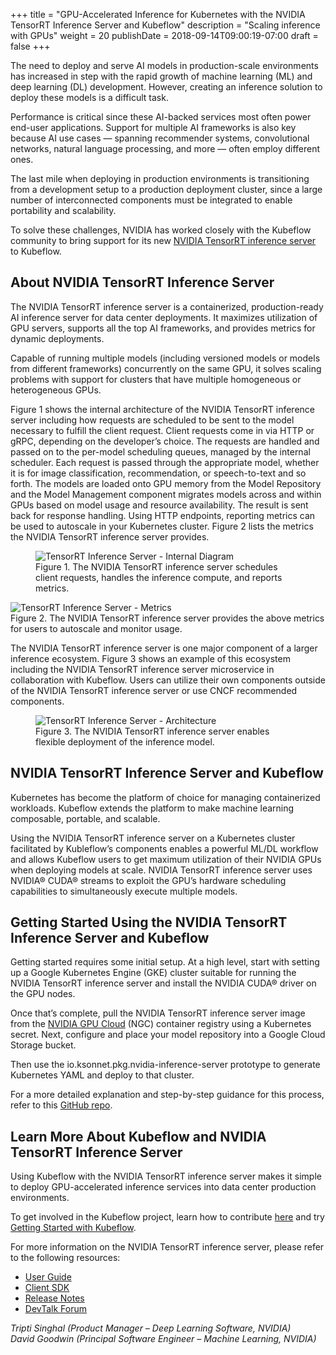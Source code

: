 +++
title = "GPU-Accelerated Inference for Kubernetes with the NVIDIA TensorRT Inference Server and Kubeflow"
description = "Scaling inference with GPUs"
weight = 20
publishDate = 2018-09-14T09:00:19-07:00
draft = false
+++

The need to deploy and serve AI models in production-scale environments has increased in step with the rapid growth of machine learning (ML) and deep learning (DL) development. However, creating an inference solution to deploy these models is a difficult task.

Performance is critical since these AI-backed services most often power end-user applications. Support for multiple AI frameworks is also key because AI use cases — spanning recommender systems, convolutional networks, natural language processing, and more — often employ different ones.

The last mile when deploying in production environments is transitioning from a development setup to a production deployment cluster, since a large number of interconnected components must be integrated to enable portability and scalability.

To solve these challenges, NVIDIA has worked closely with the Kubeflow community to bring support for its new [NVIDIA TensorRT inference server](https://developer.nvidia.com/tensorrt) to Kubeflow.

## About NVIDIA TensorRT Inference Server

The NVIDIA TensorRT inference server is a containerized, production-ready AI inference server for data center deployments. It maximizes utilization of GPU servers, supports all the top AI frameworks, and provides metrics for dynamic deployments.

Capable of running multiple models (including versioned models or models from different frameworks) concurrently on the same GPU, it solves scaling problems with support for clusters that have multiple homogeneous or heterogeneous GPUs.

Figure 1 shows the internal architecture of the NVIDIA TensorRT inference server including how requests are scheduled to be sent to the model necessary to fulfill the client request. Client requests come in via HTTP or gRPC, depending on the developer’s choice. The requests are handled and passed on to the per-model scheduling queues, managed by the internal scheduler. Each request is passed through the appropriate model, whether it is for image classification, recommendation, or speech-to-text and so forth. The models are loaded onto GPU memory from the Model Repository and the Model Management component migrates models across and within GPUs based on model usage and resource availability. The result is sent back for response handling. Using HTTP endpoints, reporting metrics can be used to autoscale in your Kubernetes cluster. Figure 2 lists the metrics the NVIDIA TensorRT inference server provides.

<figure class="image">
					<img src="../tensorrt_inference_server.svg" alt="TensorRT Inference Server - Internal Diagram">
					<figcaption>Figure 1. The NVIDIA TensorRT inference server schedules client requests, handles the inference compute, and reports metrics.</figcaption>
</figure

<figure class="image">
					<img src="../tensorrt_metrics.svg" alt="TensorRT Inference Server - Metrics">
          <figcaption>Figure 2. The NVIDIA TensorRT inference server provides the above metrics for users to autoscale and monitor usage.</figcaption>
</figure>

The NVIDIA TensorRT inference server is one major component of a larger inference ecosystem. Figure 3 shows an example of this ecosystem including the NVIDIA TensorRT inference server microservice in collaboration with Kubeflow. Users can utilize their own components outside of the NVIDIA TensorRT inference server or use CNCF recommended components.

<figure class="image">
					<img src="../tensorrt_architecture.svg" alt="TensorRT Inference Server - Architecture">
          <figcaption>Figure 3. The NVIDIA TensorRT inference server enables flexible deployment of the inference model.</figcaption>
</figure>

## NVIDIA TensorRT Inference Server and Kubeflow
Kubernetes has become the platform of choice for managing containerized workloads. Kubeflow extends the platform to make machine learning composable, portable, and scalable.

Using the NVIDIA TensorRT inference server on a Kubernetes cluster facilitated by Kubleflow’s components enables a powerful ML/DL workflow and allows Kubeflow users to get maximum utilization of their NVIDIA GPUs when deploying models at scale. NVIDIA TensorRT inference server uses NVIDIA® CUDA® streams to exploit the GPU’s hardware scheduling capabilities to simultaneously execute multiple models.

## Getting Started Using the NVIDIA TensorRT Inference Server and Kubeflow
Getting started requires some initial setup. At a high level, start with setting up a Google Kubernetes Engine (GKE) cluster suitable for running the NVIDIA TensorRT inference server and install the NVIDIA CUDA® driver on the GPU nodes. 

Once that’s complete, pull the NVIDIA TensorRT inference server image from the [NVIDIA GPU Cloud](https://www.nvidia.com/en-us/gpu-cloud/) (NGC) container registry using a Kubernetes secret. Next, configure and place your model repository into a Google Cloud Storage bucket. 

Then use the io.ksonnet.pkg.nvidia-inference-server prototype to generate Kubernetes YAML and deploy to that cluster. 

For a more detailed explanation and step-by-step guidance for this process, refer to this [GitHub repo](https://github.com/deadeyegoodwin/kubeflow/tree/deadeyegoodwin/trtserver/kubeflow/nvidia-inference-server).


## Learn More About Kubeflow and NVIDIA TensorRT Inference Server 
Using Kubeflow with the NVIDIA TensorRT inference server makes it simple to deploy GPU-accelerated inference services into data center production environments.

To get involved in the Kubeflow project, learn how to contribute [here](https://www.kubeflow.org/docs/about/contributing/) and try [Getting Started with Kubeflow](https://www.kubeflow.org/docs/started/getting-started/).

For more information on the NVIDIA TensorRT inference server, please refer to the following resources:

  - [User Guide](https://docs.nvidia.com/deeplearning/sdk/inference-user-guide/index.html)
  - [Client SDK](https://github.com/NVIDIA/dl-inference-server)
  - [Release Notes](https://docs.nvidia.com/deeplearning/sdk/inference-release-notes/index.html)
  - [DevTalk Forum](https://devtalk.nvidia.com/default/board/262/container-inference-server/)

*Tripti Singhal (Product Manager – Deep Learning Software, NVIDIA) <br>
David Goodwin (Principal Software Engineer – Machine Learning, NVIDIA)*
